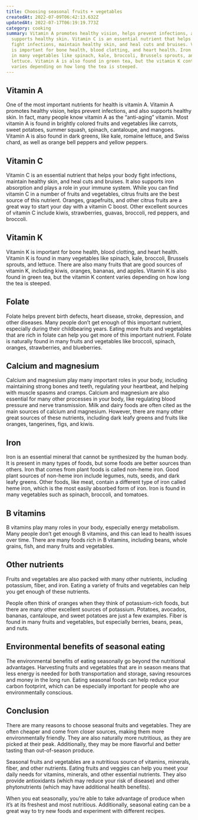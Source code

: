 ```yaml
---
title: Choosing seasonal fruits + vegetables
createdAt: 2022-07-09T06:42:13.632Z
updatedAt: 2022-07-17T06:19:19.773Z
category: cooking
summary: Vitamin A promotes healthy vision, helps prevent infections, and also
  supports healthy skin. Vitamin C is an essential nutrient that helps your body
  fight infections, maintain healthy skin, and heal cuts and bruises. Vitamin K
  is important for bone health, blood clotting, and heart health. Iron is found
  in many vegetables like spinach, kale, broccoli, Brussels sprouts, and
  lettuce. Vitamin A is also found in green tea, but the vitamin K content
  varies depending on how long the tea is steeped.
---
```


## Vitamin A

One of the most important nutrients for health is vitamin A. Vitamin A promotes healthy vision, helps prevent infections, and also supports healthy skin. In fact, many people know vitamin A as the “anti-aging” vitamin. Most vitamin A is found in brightly colored fruits and vegetables like carrots, sweet potatoes, summer squash, spinach, cantaloupe, and mangoes. Vitamin A is also found in dark greens, like kale, romaine lettuce, and Swiss chard, as well as orange bell peppers and yellow peppers.

## Vitamin C

Vitamin C is an essential nutrient that helps your body fight infections, maintain healthy skin, and heal cuts and bruises. It also supports iron absorption and plays a role in your immune system. While you can find vitamin C in a number of fruits and vegetables, citrus fruits are the best source of this nutrient. Oranges, grapefruits, and other citrus fruits are a great way to start your day with a vitamin C boost. Other excellent sources of vitamin C include kiwis, strawberries, guavas, broccoli, red peppers, and broccoli.

## Vitamin K

Vitamin K is important for bone health, blood clotting, and heart health. Vitamin K is found in many vegetables like spinach, kale, broccoli, Brussels sprouts, and lettuce. There are also many fruits that are good sources of vitamin K, including kiwis, oranges, bananas, and apples. Vitamin K is also found in green tea, but the vitamin K content varies depending on how long the tea is steeped.

## Folate

Folate helps prevent birth defects, heart disease, stroke, depression, and other diseases. Many people don’t get enough of this important nutrient, especially during their childbearing years. Eating more fruits and vegetables that are rich in folate can help you get more of this important nutrient. Folate is naturally found in many fruits and vegetables like broccoli, spinach, oranges, strawberries, and blueberries.

## Calcium and magnesium

Calcium and magnesium play many important roles in your body, including maintaining strong bones and teeth, regulating your heartbeat, and helping with muscle spasms and cramps. Calcium and magnesium are also essential for many other processes in your body, like regulating blood pressure and nerve transmission. Milk and dairy foods are often cited as the main sources of calcium and magnesium. However, there are many other great sources of these nutrients, including dark leafy greens and fruits like oranges, tangerines, figs, and kiwis.

## Iron

Iron is an essential mineral that cannot be synthesized by the human body. It is present in many types of foods, but some foods are better sources than others. Iron that comes from plant foods is called non-heme iron. Good plant sources of non-heme iron include legumes, nuts, seeds, and dark leafy greens. Other foods, like meat, contain a different type of iron called heme iron, which is the most easily absorbed form of iron. Iron is found in many vegetables such as spinach, broccoli, and tomatoes.

## B vitamins

B vitamins play many roles in your body, especially energy metabolism. Many people don’t get enough B vitamins, and this can lead to health issues over time. There are many foods rich in B vitamins, including beans, whole grains, fish, and many fruits and vegetables.

## Other nutrients

Fruits and vegetables are also packed with many other nutrients, including potassium, fiber, and iron. Eating a variety of fruits and vegetables can help you get enough of these nutrients.

People often think of oranges when they think of potassium-rich foods, but there are many other excellent sources of potassium. Potatoes, avocados, bananas, cantaloupe, and sweet potatoes are just a few examples.
Fiber is found in many fruits and vegetables, but especially berries, beans, peas, and nuts.

## Environmental benefits of seasonal eating

The environmental benefits of eating seasonally go beyond the nutritional advantages. Harvesting fruits and vegetables that are in season means that less energy is needed for both transportation and storage, saving resources and money in the long run. Eating seasonal foods can help reduce your carbon footprint, which can be especially important for people who are environmentally conscious.

## Conclusion

There are many reasons to choose seasonal fruits and vegetables. They are often cheaper and come from closer sources, making them more environmentally friendly. They are also naturally more nutritious, as they are picked at their peak. Additionally, they may be more flavorful and better tasting than out-of-season produce.

Seasonal fruits and vegetables are a nutritious source of vitamins, minerals, fiber, and other nutrients. Eating fruits and veggies can help you meet your daily needs for vitamins, minerals, and other essential nutrients. They also provide antioxidants (which may reduce your risk of disease) and other phytonutrients (which may have additional health benefits).

When you eat seasonally, you’re able to take advantage of produce when it’s at its freshest and most nutritious. Additionally, seasonal eating can be a great way to try new foods and experiment with different recipes.

